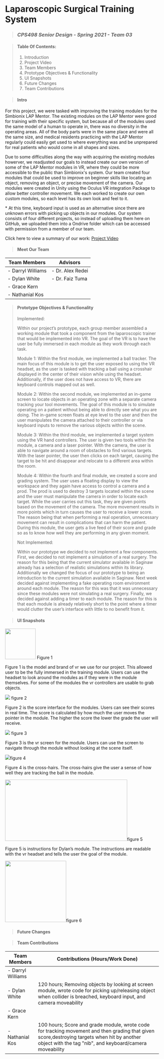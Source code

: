 # Laparoscopic Surgical Training System
> ### _CPS498 Senior Design - Spring 2021 - Team 03_

> #### Table Of Contents:
> 1. Introduction  
> 2. Project Video  
> 3. Team Members  
> 4. Prototype Objectives & Functionality  
> 5. UI Snapshots  
> 6. Future Changes  
> 7. Team Contributions  

> #### Intro
   For this project, we were tasked with improving the training modules for the Simbionix LAP Mentor. The existing modules on the LAP Mentor were good for training with their specific system, but because all of the modules used the same model of a human to operate in, there was no diversity in the operating areas. All of the body parts were in the same place and were all the same size, and medical residents practicing with the LAP Mentor regularly could easily get used to where everything was and be unprepared for real patients who would come in all shapes and sizes. 
   
   Due to some difficulties along the way with acquiring the existing modules howerver, we readjusted our goals to instead create our own version of some of the LAP Mentor modules in VR, where they could be more accessible to the public than Simbionix's system. Our team created four modules that could be used to improve on beginner skills like locating an object, removing an object, or precise movement of the camera. Our modules were created in Unity using the Oculus VR integration Package to allow better controller movement. We each worked to create our own custom modules, so each level has its own look and feel to it.
   
   \* At this time, keyboard input is used as an alternative since there are unknown errors with picking up objects in our modules.  Our system consists of four different projects, so instead of uploading them here on GitHub, we uploaded them into a Ondrive folder which can be accessed with permission from a member of our team. 

Click here to view a summary of our work: <a href="https://youtu.be/mgTneG63id8">Project Video</a>

> #### Meet Our Team
|   Team Members    |     Advisors     |
| ----------------- | ---------------- |
| - Darryl Williams | - Dr. Alex Redei |
| - Dylan White     | - Dr. Faiz Tuma  |
| - Grace Kern      |
| - Nathanial Kos   |

> #### Prototype Objectives & Functionality
> Implemented:
> 
> Within our project’s prototype, each group member assembled a working module that took a component from the laparoscopic trainer that would be implemented into VR. The goal of the VR is to have the user be fully immersed in each module as they work through each task. 
> 
> Module 1: Within the first module, we implemented a ball tracker. The main focus of this module is to get the user exposed to using the VR headset, as the user is tasked with tracking a ball using a crosshair displayed in the center of their vision while using the headset. Additionally, if the user does not have access to VR, there are keyboard controls mapped out as well. 
> 
> Module 2: Within the second module, we implemented an in-game screen to locate objects in an operating zone with a separate camera tracking your tool movements. The goal of this module is to simulate operating on a patient without being able to directly see what you are doing. The in-game screen floats at eye level to the user and then the user manipulates the camera attached to their controller or via keyboard inputs to remove the various objects within the scene. 
> 
> Module 3: Within the third module, we implemented a target system using the VR hand controllers. The user is given two tools within the module, a camera and a laser pointer. With the camera, the user is able to navigate around a room of obstacles to find various targets. With the laser pointer, the user then clicks on each target, causing the target to be hit and disappear and relocate to a different area within the room. 
> 
> Module 4: Within the fourth and final module, we created a score and grading system. The user uses a floating display to view the workspace and they again have access to control a camera and a prod. The prod is used to destroy 3 targets located within the scene and the user must manipulate the camera in order to locate each target. While the user carries out this task, they are given points based on the movement of the camera. The more movement results in more points which in turn causes the user to receive a lower score. The reason being that when performing a real operation, unnecessary movement can result in complications that can harm the patient. During this module, the user gets a live feed of their score and grade so as to know how well they are performing in any given moment. 
> 
> Not Implemented: 
> 
> Within our prototype we decided to not implement a few components. First, we decided to not implement a simulation of a real surgery. The reason for this being that the current simulator available in Saginaw already has a selection of realistic simulations within its library. Additionally we changed the focus of our prototype to being an introduction to the current simulation available in Saginaw. Next week decided against implementing a fake operating room environment around each module. The reason for this was that it was unnecessary since these modules were not simulating a real surgery. Finally, we decided against adding a timer to each module. The reason for this is that each module is already relatively short to the point where a timer would clutter the user’s interface with little to no benefit from it.




> #### UI Snapshots
<img src = "https://user-images.githubusercontent.com/45323165/116798099-5b758700-aaba-11eb-96bd-451b475f14da.png"  width="100" height="100"> Figure 1

 Figure 1 is the model and brand of vr we use for our project. This allowed user to be the fully immersed in the training module. Users can use the headset to look around the modules as if they were in the module themselves. For some of the modules the vr controllers are usable to grab objects. 


<img src = "https://user-images.githubusercontent.com/45323165/116798727-a2667b00-aac0-11eb-9693-f84bf0a68d09.png"> figure 2 

Figure 2 is the score interface for the modules. Users can see their scores in real time. The score is calculated by how much the user moves the pointer in the module. The higher the score the lower the grade the user will receive. 

<img src  = "https://user-images.githubusercontent.com/45323165/116798978-e22e6200-aac2-11eb-9ff4-dd142f810d21.png"> figure 3 

Figure 3 is the vr screen for the module. Users can use the screen to navigate through the module without looking at the scene itself. 

<img src ="https://user-images.githubusercontent.com/45323165/116799276-f889ed00-aac5-11eb-8415-a6c132fbece6.png">figure 4

Figure 4 is the cross-hairs. The cross-hairs give the user a sense of how well they are tracking the ball in the module. 

<img src ="https://user-images.githubusercontent.com/45323165/116799482-bc578c00-aac7-11eb-80ad-1ef70cd1fd6e.png" width="400" height="200">figure 5

Figure 5 is instructions for Dylan’s module. The instructions are readable with the vr headset and tells the user the goal of the module. 


<img src ="https://user-images.githubusercontent.com/45323165/116799730-d80f6200-aac8-11eb-80d7-42a474181098.png" width="200" height="200">figure 6


> #### Future Changes



> #### Team Contributions
|   Team Members    |   Contributions (Hours/Work Done)   |
| ----------------- | ----------------- |
| - Darryl Williams |                   |
| - Dylan White     | 120 hours; Removing objects by looking at screen module, wrote code for picking up/releasing object when collider is breached, keyboard input, and camera moveability |
| - Grace Kern      |                   |
| - Nathanial Kos   | 100 hours; Score and grade module, wrote code for tracking movement and then grading that given score,destroying targets when hit by another object with the tag "nib", and keyboard/camera moveability |
